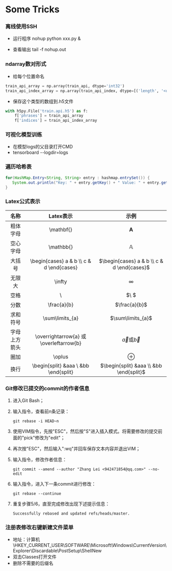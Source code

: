 # Some Tricks

### 离线使用SSH

- 运行程序 nohup python xxx.py & 

- 查看输出 tail -f nohup.out

### ndarray数对形式 

- 给每个位置命名

```python
train_api_array = np.array(train_api, dtype='int32')
train_api_index_array = np.array(train_api_index, dtype=[('length', '<u4'), ('pos', '<u4')])
```

- 保存这个类型的数组到.h5文件

```python
with h5py.File('train.api.h5') as f:
    f['phrases'] = train_api_array
    f['indices'] = train_api_index_array
```

### 可视化模型训练

- 在模型logs的父目录打开CMD
- tensorboard --logdir=logs

### 遍历哈希表

```java
for(HashMap.Entry<String, String> entry : hashmap.entrySet()) {
   System.out.println("Key: " + entry.getKey() + " Value: " + entry.getValue());
}
```

### Latex公式表示

|     名称     |                 Latex表示                  |                    示例                    |
| :----------: | :----------------------------------------: | :----------------------------------------: |
|   粗体字母   |                 \mathbf{}                  |                $\mathbf{A}$                |
|   空心字母   |                 \mathbb{}                  |                $\mathbb{A}$                |
|    大括号    | \begin{cases} a & b \\\\ c & d \end{cases} | $\begin{cases} a & b \\ c & d \end{cases}$ |
|    无限大    |                   \infty                   |                  $\infty$                  |
|     空格     |                     \                      |                    $\ $                    |
|     分数     |                \frac{a}{b}                 |               $\frac{a}{b}$                |
|   求和符号   |              \sum\limits_{a}               |             $\sum\limits_{a}$              |
| 字母上方箭头 |  \overrightarrow{a} 或 \overleftarrow{b}   | $\overrightarrow{a}$或$\overleftarrow{b}$  |
|     圈加     |                   \oplus                   |                  $\oplus$                  |
|     换行     |   \begin{split} &aaa \\ &bb \end{split}    |  $\begin{split} &aaa \\ &bb \end{split}$   |

### Git修改已提交的commit的作者信息

1. 进入Git Bash；

2. 输入指令，查看前n条记录：

   ```
   git rebase -i HEAD~n
   ```
   
3. 使用VIM指令，先按"ESC"，然后按"S"进入插入模式。将需要修改的提交前面的"pick"修改为"edit"；

4. 再次按"ESC"，然后输入":wq"并回车保存文本内容并退出VIM；

5. 输入指令，修改作者信息：

   ```
   git commit --amend --author "Zhang Lei <942471854@qq.com>" --no-edit
   ```

6. 输入指令，进入下一条commit进行修改：

   ```
   git rebase --continue
   ```

7. 重复步骤5/6，直至完成修改出现下述提示信息：

   ```
   Successfully rebased and updated refs/heads/master.
   ```

### 注册表修改右键新建文件菜单

- 地址：计算机\HKEY_CURRENT_USER\SOFTWARE\Microsoft\Windows\CurrentVersion\Explorer\Discardable\PostSetup\ShellNew
- 双击Classes打开文件
- 删除不需要的后缀名

